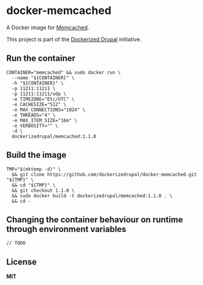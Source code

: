 # docker-memcached

A Docker image for [Memcached](http://memcached.org/).

This project is part of the [Dockerized Drupal](https://dockerizedrupal.com/) initiative.

## Run the container

    CONTAINER="memcached" && sudo docker run \
      --name "${CONTAINER}" \
      -h "${CONTAINER}" \
      -p 11211:11211 \
      -p 11211:11211/udp \
      -e TIMEZONE="Etc/UTC" \
      -e CACHESIZE="512" \
      -e MAX_CONNECTIONS="1024" \
      -e THREADS="4" \
      -e MAX_ITEM_SIZE="16m" \
      -e VERBOSITY="" \
      -d \
      dockerizedrupal/memcached:1.1.0

## Build the image

    TMP="$(mktemp -d)" \
      && git clone https://github.com/dockerizedrupal/docker-memcached.git "${TMP}" \
      && cd "${TMP}" \
      && git checkout 1.1.0 \
      && sudo docker build -t dockerizedrupal/memcached:1.1.0 . \
      && cd -

## Changing the container behaviour on runtime through environment variables

    // TODO

## License

**MIT**
